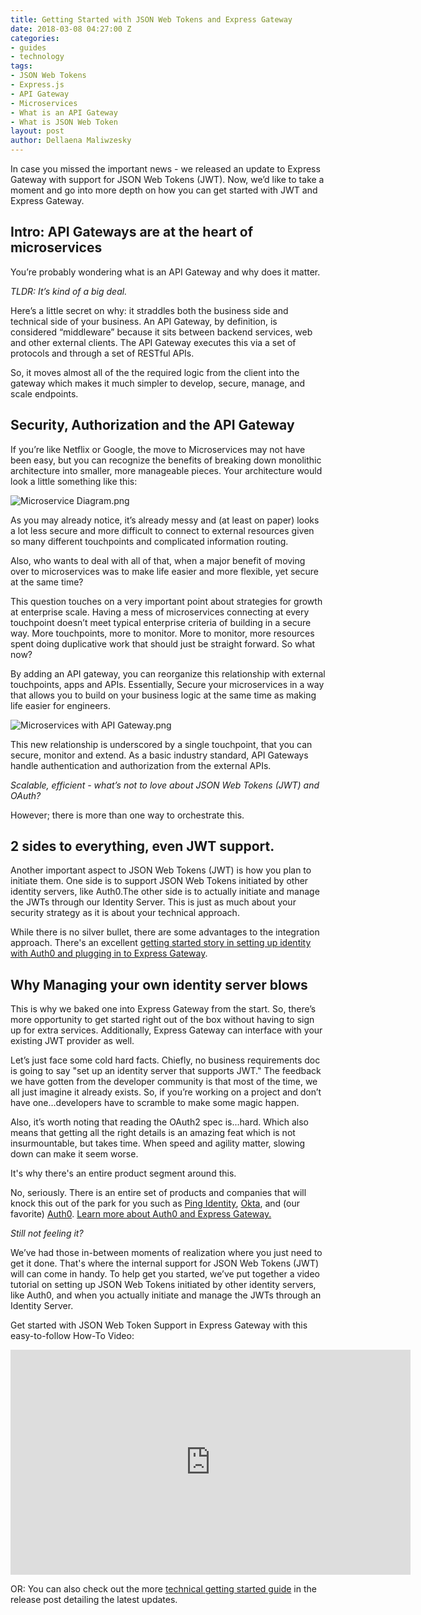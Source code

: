 ```yaml
---
title: Getting Started with JSON Web Tokens and Express Gateway
date: 2018-03-08 04:27:00 Z
categories:
- guides
- technology
tags:
- JSON Web Tokens
- Express.js
- API Gateway
- Microservices
- What is an API Gateway
- What is JSON Web Token
layout: post
author: Dellaena Maliwzesky
---
```


In case you missed the important news - we released an update to Express Gateway with support for JSON Web Tokens (JWT). Now, we’d like to take a moment and go into more depth on how you can get started with JWT and Express Gateway.

<!--excerpt-->

## Intro: API Gateways are at the heart of microservices

You’re probably wondering what is an API Gateway and why does it matter.

*TLDR: It’s kind of a big deal.*

Here’s a little secret on why: it straddles both the business side and technical side of your business. An API Gateway, by definition,  is considered “middleware” because it sits between backend services, web and other external clients. The API Gateway executes this via a set of protocols and through a set of RESTful APIs.

So, it moves almost all of the the required logic from the client into the gateway which makes it much simpler to develop, secure, manage, and scale endpoints.

## Security, Authorization and the API Gateway

If you’re like Netflix or Google, the move to Microservices may not have been easy, but you can recognize the benefits of breaking down monolithic architecture into smaller, more manageable pieces. Your architecture would look a little something like this:

![Microservice Diagram.png](/uploads/Microservice%20Diagram.png)

As you may already notice, it’s already messy and (at least on paper) looks a lot less secure and more difficult to connect to external resources given so many different touchpoints and complicated information routing.

Also, who wants to deal with all of that, when a major benefit of moving over to microservices was to make life easier and more flexible, yet secure at the same time?

This question touches on a very important point about strategies for growth at enterprise scale. Having a mess of microservices connecting at every touchpoint doesn’t meet typical enterprise criteria of building in a secure way. More touchpoints, more to monitor. More to monitor, more resources spent doing duplicative work that should just be straight forward. So what now?

By adding an API gateway, you can reorganize this relationship with external touchpoints, apps and APIs.  Essentially, Secure your microservices in a way that allows you to build on your business logic at the same time as making life easier for engineers.

![Microservices with API Gateway.png](/uploads/Microservices%20with%20API%20Gateway.png)

This new relationship is underscored by a single touchpoint, that you can secure, monitor and extend. As a basic industry standard, API Gateways handle authentication and authorization from the external APIs.

*Scalable, efficient - what’s not to love about JSON Web Tokens (JWT) and OAuth?*

However; there is more than one way to orchestrate this.

## 2 sides to everything, even JWT support.

Another important aspect to JSON Web Tokens (JWT) is how you plan to initiate them. One side is to support JSON Web Tokens initiated by other identity servers, like Auth0.The other side is to actually initiate and manage the JWTs through our Identity Server. This is just as much about your security strategy as it is about your technical approach.

While there is no silver bullet, there are some advantages to the integration approach. There's an excellent [getting started story in setting up identity with Auth0 and plugging in to Express Gateway](https://auth0.com/blog/apigateway-microservices-superglue/).

## Why Managing your own identity server blows

This is why we baked one into Express Gateway from the start. So, there’s more opportunity to get started right out of the box without having to sign up for extra services. Additionally, Express Gateway can interface with your existing JWT provider as well.

Let’s just face some cold hard facts.  Chiefly, no business requirements doc is going to say "set up an identity server that supports JWT." The feedback we have gotten from the developer community is that most of the time, we all just imagine it already exists. So, if you’re working on a project and don’t have one...developers have to scramble to make some magic happen.

Also, it’s worth noting that reading the OAuth2 spec is...hard. Which also means that getting all the right details is an amazing feat which is not insurmountable, but takes time. When speed and agility matter, slowing down can make it seem worse.

It's why there's an entire product segment around this.

No, seriously. There is an entire set of products and companies that will knock this out of the park for you such as [Ping Identity](https://www.pingidentity.com/), [Okta](https://www.okta.com), and (our favorite) [Auth0](https://auth0.com/). [Learn more about Auth0 and Express Gateway.](https://auth0.com/blog/apigateway-microservices-superglue/)

*Still not feeling it?*

We’ve had those in-between moments of realization where you just need to get it done. That's where the internal support for JSON Web Tokens (JWT) will can come in handy. To help get you started, we’ve put together a video tutorial on setting up JSON Web Tokens initiated by other identity servers, like Auth0, and when you actually initiate and manage the JWTs through an Identity Server.

Get started with JSON Web Token Support in Express Gateway with this easy-to-follow How-To Video:

<iframe src="https://player.vimeo.com/video/259108554" width="640" height="360" frameborder="0" webkitallowfullscreen mozallowfullscreen allowfullscreen></iframe>

OR: You can also check out the more [technical getting started guide](https://www.express-gateway.io/express-gateway-release-1-5-0-with-jwt-support/) in the release post detailing the latest updates.
